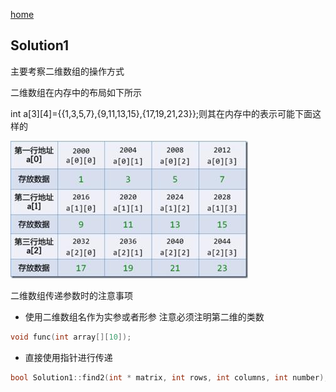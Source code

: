 [home](../README.md)

## Solution1
主要考察二维数组的操作方式

二维数组在内存中的布局如下所示

int a[3][4]={{1,3,5,7},{9,11,13,15},{17,19,21,23}};则其在内存中的表示可能下面这样的

![](solution1.jpg)

二维数组传递参数时的注意事项

- 使用二维数组名作为实参或者形参
注意必须注明第二维的类数
```C
void func(int array[][10]);
```

- 直接使用指针进行传递
```C
bool Solution1::find2(int * matrix, int rows, int columns, int number);
```



